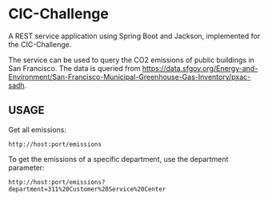 # CIC-Challenge

A REST service application using Spring Boot and Jackson, implemented for the CIC-Challenge.

The service can be used to query the CO2 emissions of public buildings in San Francisco. The data is queried from https://data.sfgov.org/Energy-and-Environment/San-Francisco-Municipal-Greenhouse-Gas-Inventory/pxac-sadh.

## USAGE

Get all emissions:

```
http://host:port/emissions
```

To get the emissions of a specific department, use the department parameter:
```
http://host:port/emissions?department=311%20Customer%20Service%20Center
```

